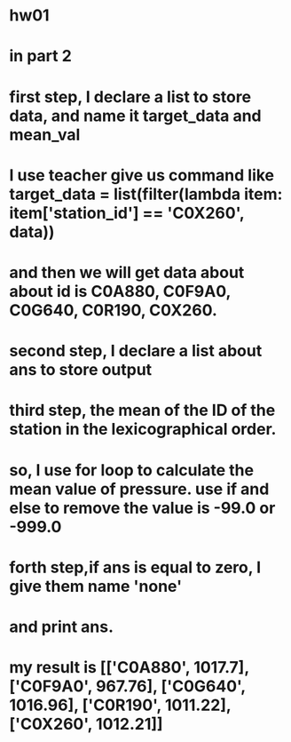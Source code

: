 # hw01
# in part 2
# first step, I declare a list to store data, and name it target_data and mean_val
# I use teacher give us command like target_data = list(filter(lambda item: item['station_id'] == 'C0X260', data))
# and then we will get data about about id is C0A880, C0F9A0, C0G640, C0R190, C0X260.
# second step, I declare a list about ans to store output
# third step, the mean of  the ID of the station in the lexicographical order.
# so, I use for loop to calculate the mean value of pressure. use if and else to remove the value is -99.0 or -999.0
# forth step,if ans is equal to zero, I give them name 'none'
# and print ans.

# my result is [['C0A880', 1017.7], ['C0F9A0', 967.76], ['C0G640', 1016.96], ['C0R190', 1011.22], ['C0X260', 1012.21]]

